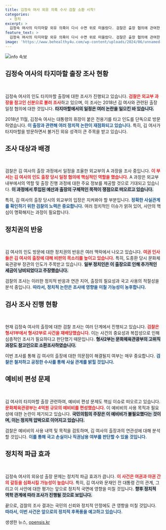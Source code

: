 ```yaml
---
title: 김정숙 여사 외유 의혹 수사 검찰 소환 시작!
categories:
  - 정치
excerpt: >
  김정숙 여사의 타지마할 외유 의혹이 다시 수면 위로 떠올랐다. 검찰은 출장 협의에 관여한 외교부 과장을 조사하며 논란의 실체를 밝히려 한다. 이 출장 과정의 배경이 밝혀질지 귀추가 주목된다!
feature_text: >
  김정숙 여사의 타지마할 외유 의혹이 다시 수면 위로 떠올랐다. 검찰은 출장 협의에 관여한 외교부 과장을 조사하며 논란의 실체를 밝히려 한다. 이 출장 과정의 배경이 밝혀질지 귀추가 주목된다!
image: 'https://www.behealthy4u.com/wp-content/uploads/2024/06/unnamed-file.png'
---
```


<p><img src="https://www.behealthy4u.com/wp-content/uploads/2024/06/unnamed-file.png" alt="info 속보" /></p>

<h2 data-ke-size="size26">김정숙 여사의 타지마할 출장 조사 현황</h2>

<p data-ke-size="size16">&nbsp;</p>

<p>김정숙 여사의 인도 타지마할 출장에 대한 조사가 진행되고 있습니다. <b><span style="color: #ee2323;">검찰은 외교부 과장을 참고인 신분으로 불러 조사</span></b>하고 있으며, 이 조사는 2018년 김 여사와 관련된 출장 일정 협의에 대한 것입니다. <b><span style="background-color: #21538527;">타지마할에서의 일정은 여러 논란을 일으킨 바 있습니다.</span></b></p>

<p>2018년 11월, 김정숙 여사는 대통령의 휘장이 붙은 전용기를 타고 인도를 단독으로 방문하였습니다. <b><span style="color: #1a5490;">이 출장과 관련해 여러 정치적 논란이 재점화되고 있습니다.</span></b> 특히, 김 여사가 타지마할을 방문하면서 불거진 외유 성격이 큰 주목을 받고 있습니다.</p>

<h2 data-ke-size="size26">조사 대상과 배경</h2>

<p data-ke-size="size16">&nbsp;</p>

<p>검찰은 김 여사의 출장 과정에서 일정을 조율한 외교부의 A 과장을 조사 중입니다. <b><span style="color: #ee2323;">이 부서는 김 여사의 인도 출장 당시 일정 협의에 핵심적인 역할을 했습니다.</span></b> A 과장은 외교부 내부에서의 역할 및 출장 진행 과정에 대한 주요 정보를 제공할 것으로 기대되고 있습니다. <b><span style="background-color: #21538527;">이 과정에서 투입된 예산과 출장의 구체적인 목적이 쟁점으로 떠오르고 있습니다.</span></b></p>

<p>특히, 김 여사의 출장 당시의 외교부의 입장은 지켜봐야 할 부분입니다. <b><span style="color: #1a5490;">정확한 사실관계를 확인하기 위한 검찰의 노력은 중요합니다.</span></b> 여러 정치적인 이슈가 얽혀 있어, 사안의 핵심이 명확해지는 과정이 필요합니다.</p>

<h2 data-ke-size="size26">정치권의 반응</h2>

<p data-ke-size="size16">&nbsp;</p>

<p>김 여사의 인도 방문에 대한 정치권의 반응은 여러 맥락에서 나오고 있습니다. <b><span style="color: #ee2323;">여권 인사들은 김 여사의 출장에 대해 비판의 목소리를 높이고 있습니다.</span></b> 특히, 도종환 당시 문화체육관광부 장관의 인도가 주목받고 있습니다. <b><span style="background-color: #21538527;">일부 정치인은 이 출장으로 인해 추가적인 세금이 낭비되었다고 주장했습니다.</span></b></p>

<p>검찰의 조사는 이러한 정치적 반응과 연관 지어, 출장의 필요성과 국고 사용의 적절성을 분석 중입니다. <b><span style="color: #1a5490;">따라서, 정치적 논란은 조사에 영향을 미칠 가능성이 농후합니다.</span></b></p>

<h2 data-ke-size="size26">검사 조사 진행 현황</h2>

<p data-ke-size="size16">&nbsp;</p>

<p>현재 김정숙 여사의 출장에 대한 검찰 조사는 여러 단계에서 진행되고 있습니다. <b><span style="color: #ee2323;">검찰은 형사1부에서 형사2부로 사건을 재배당했습니다.</span></b> 이는 사건의 중요성과 복잡성으로 인해 심층적인 조사가 필요하다고 판단했기 때문입니다. <b><span style="background-color: #21538527;">형사2부는 문화체육관광부의 고위직 과장도 참고인으로 소환조사하였습니다.</span></b></p>

<p>이번 조사를 통해 김 여사의 출장에 대한 의문점이 해결될지 여부는 매우 중요합니다. <b><span style="color: #1a5490;">검찰은 철저하고 공정한 수사를 통해 사실 관계를 밝힐 것입니다.</span></b></p>

<h2 data-ke-size="size26">예비비 편성 문제</h2>

<p data-ke-size="size16">&nbsp;</p>

<p>김 여사의 타지마할 출장 관련하여, 예비비 편성 문제도 핵심 이슈로 떠오르고 있습니다. <b><span style="color: #ee2323;">문화체육관광부는 4억원 규모의 예비비를 편성했습니다.</span></b> 이 예비비의 사용 목적과 필요성에 대한 논란이 제기되고 있습니다. <b><span style="background-color: #21538527;">국민의힘의 주장은 이 예비비가 불필요했다는 것이며, 이는 정치적 압박으로 이어지고 있습니다.</span></b></p>

<p>검찰은 예비비의 사용 내역 및 목적을 검토하며, 김 여사의 출장과의 연관성에 대해 분석할 것입니다. <b><span style="color: #1a5490;">이를 통해 국고 손실이나 직권남용 여부를 판단할 수 있을 것입니다.</span></b></p>

<h2 data-ke-size="size26">정치적 파급 효과</h2>

<p data-ke-size="size16">&nbsp;</p>

<p>김정숙 여사의 외유성 출장 문제는 정치적 파급 효과가 큽니다. <b><span style="color: #ee2323;">이 사건은 여권과 야권 간의 갈등을 심화시킬 가능성이 높습니다.</span></b> 특히, 김 여사와 문재인 전 대통령 간의 관계, 그리고 이 사안에 대한 평가는 앞으로 정치적 국면에 영향을 미칠 것입니다. <b><span style="background-color: #21538527;">향후 정치적 역학 관계에 따라 조사가 진행될 것으로 보입니다.</span></b></p>

<p>끝으로, 검찰의 조사 결과는 국민의 신뢰와 정치적 안정에도 큰 영향을 미칠 것입니다. <b><span style="color: #1a5490;">따라서, 이번 사건은 앞으로의 정치적 후폭풍을 예고하고 있습니다.</span></b></p>

<p data-ke-size="size16"></p>
생생한 뉴스, <a href="https://opensis.kr" rel="dofollow">opensis.kr</a>


